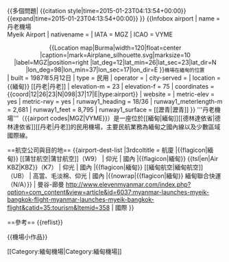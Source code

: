 {{多個問題|
{{citation style|time=2015-01-23T04:13:54+00:00}}
{{expand|time=2015-01-23T04:13:54+00:00}}
}}
{{Infobox airport
| name         = 丹老機場<br>Myeik Airport
| nativename   = 
| IATA         = MGZ
| ICAO         = VYME
<center>{{Location map|Burma|width=120|float=center
|caption=|mark=Airplane_silhouette.svg|marksize=10
|label=MGZ|position=right
|lat_deg=12|lat_min=26|lat_sec=23|lat_dir=N
|lon_deg=98|lon_min=37|lon_sec=17|lon_dir=E
}}<small>機場在緬甸的位置</small></center>
| built        = 1987年5月12日
| type         = 民用
| operator     = 
| city-served  = 
| location     = {{緬甸}} [[丹老|丹老]]
| elevation-m  = 23
| elevation-f  = 75
| coordinates  = {{coord|12|26|23|N|098|37|17|E|type:airport}}
| website      = 
| metric-elev  = yes
| metric-rwy   = yes
| runway1_heading    = 18/36
| runway1_meterlength-m  = 2,681
| runway1_feet  = 8,795
| runway1_surface   = [[瀝青|瀝青]]
}}
'''丹老機場'''（{{airport codes|MGZ|VYME}}）是一座位於[[緬甸|緬甸]][[德林達依省|德林達依省]][[丹老|丹老]]的民用機場，主要民航業務為緬甸之國內線以及少數區域國際線。

==航空公司與目的地==
{{airport-dest-list
|3rdcoltitle = 航廈
|{{flagicon|緬甸}} [[蒲甘航空|蒲甘航空]]（W9） | 仰光 | 國內
|{{flagicon|緬甸}} {{tsl|en|Air KBZ|KBZ}}（K7） | 仰光 | 國內
|{{flagicon|緬甸}} [[緬甸航空|緬甸航空]]（UB） | 高當、毛淡棉、仰光 | 國內
|{{nowrap|{{flagicon|緬甸}} 緬甸聯合快運（N/A）}} | 曼谷-廊曼 <ref>http://www.elevenmyanmar.com/index.php?option=com_content&view=article&id=6037:myanmar-launches-myeik-bangkok-flight-myanmar-launches-myeik-bangkok-flight&catid=35:tourism&Itemid=358</ref> | 國際
}}

==參考==
{{reflist}}


{{機場小作品}}

[[Category:緬甸機場|Category:緬甸機場]]